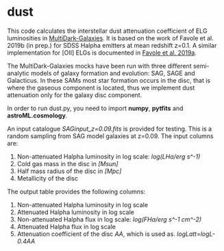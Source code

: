 # dust
This code calculates the interstellar dust attenuation coefficient of ELG luminosities in [MultiDark-Galaxies](https://www.cosmosim.org/cms/documentation/projects/galaxies/). It is based on the work of Favole et al. 2019b (in prep.) for SDSS Halpha emitters at mean redshift z=0.1. A similar implementation for [OII] ELGs is documented in [Favole et al. 2019a](https://ui.adsabs.harvard.edu/abs/2019arXiv190805626F/abstract).

The MultiDark-Galaxies mocks have been run with three different semi-analytic models of galaxy formation and evolution: SAG, SAGE and Galacticus. In these SAMs most star formation occurs in the disc, that is where the gaseous component is located, thus we implement dust attenuation only for the galaxy disc component.

In order to run dust.py, you need to import **numpy**, **pytfits** and **astroML.cosmology**. 

An input catalogue *SAGinput_z=0.09.fits* is provided for testing. This is a random sampling from SAG model galaxies at z=0.09. The input columns are: 
1. Non-attenuated Halpha luminosity in log scale: *log(LHa/erg s^-1)*
2. Cold gas mass in the disc in *[Msun]*
3. Half mass radius of the disc in *[Mpc]*
4. Metallicity of the disc

The output table provides the following columns:
1. Non-attenuated Halpha luminosity in log scale
2. Attenuated Halpha luminosity in log scale
3. Non-attenuated Halpha flux in log scale: *log(FHa/erg s^-1 cm^-2)*
4. Attenuated Halpha flux in log scale
5. Attenuation coefficient of the disc *AA*, which is used as. *logLatt=logL-0.4AA*

